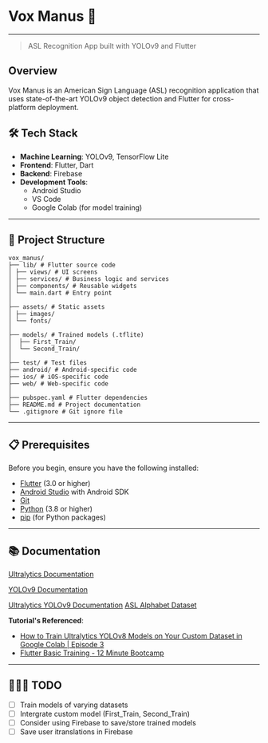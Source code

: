 # Vox Manus 🤟
---
> ASL Recognition App built with YOLOv9 and Flutter

## Overview
Vox Manus is an American Sign Language (ASL) recognition application that uses state-of-the-art YOLOv9 object detection and Flutter for cross-platform deployment.

## 🛠️ Tech Stack
- **Machine Learning**: YOLOv9, TensorFlow Lite
- **Frontend**: Flutter, Dart
- **Backend**: Firebase
- **Development Tools**: 
  - Android Studio
  - VS Code
  - Google Colab (for model training)
---
## 📁 Project Structure
```
vox_manus/
├── lib/ # Flutter source code
│ ├── views/ # UI screens
│ ├── services/ # Business logic and services
│ ├── components/ # Reusable widgets
│ └── main.dart # Entry point
│
├── assets/ # Static assets
│ ├── images/
│ └── fonts/
│
├── models/ # Trained models (.tflite)
│  ├── First_Train/
│  └── Second_Train/
│
├── test/ # Test files
├── android/ # Android-specific code
├── ios/ # iOS-specific code
├── web/ # Web-specific code
│
├── pubspec.yaml # Flutter dependencies
├── README.md # Project documentation
└── .gitignore # Git ignore file
```

---

## 📋 Prerequisites
Before you begin, ensure you have the following installed:
- [Flutter](https://flutter.dev/docs/get-started/install) (3.0 or higher)
- [Android Studio](https://developer.android.com/studio) with Android SDK
- [Git](https://git-scm.com/downloads)
- [Python](https://www.python.org/downloads/) (3.8 or higher)
- [pip](https://pip.pypa.io/en/stable/installation/) (for Python packages)

---

## 📚 Documentation

[Ultralytics Documentation](https://docs.ultralytics.com/)

[YOLOv9 Documentation](https://github.com/WongKinYiu/yolov9)

[Ultralytics YOLOv9 Documentation](https://docs.ultralytics.com/models/yolov9/)
[ASL Alphabet Dataset](https://public.roboflow.com/object-detection/american-sign-language-letters/1/download/yolov9)

**Tutorial's Referenced**:
- [How to Train Ultralytics YOLOv8 Models on Your Custom Dataset in Google Colab | Episode 3](https://www.youtube.com/watch?v=LNwODJXcvt4)
- [Flutter Basic Training - 12 Minute Bootcamp](https://www.youtube.com/watch?v=1xipg02Wu8s&t=92s)

---

## 🏃‍♀️‍➡️ TODO
- [ ] Train models of varying datasets
- [ ] Intergrate custom model (First_Train, Second_Train)
- [ ] Consider using Firebase to save/store trained models
- [ ] Save user itranslations in Firebase